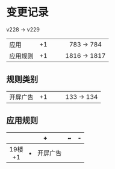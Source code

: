 # 变更记录

v228 -> v229

||||||
|-|:-:|:-:|:-:|:-:|
|应用|+1|||783 -> 784|
|应用规则|+1|||1816 -> 1817|

## 规则类别

||||||
|-|:-:|:-:|:-:|:-:|
|开屏广告|+1|||133 -> 134|

## 应用规则

||+|~|-|
|:-:|-|-|-|
|19楼<br>+1|<li>开屏广告|||
